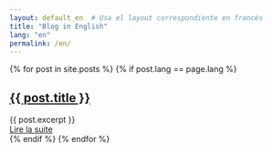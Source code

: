 ```yaml
---
layout: default_en  # Usa el layout correspondiente en francés
title: "Blog in English"
lang: "en"
permalink: /en/
---
```

<div class="posts">
  {% for post in site.posts %}
    {% if post.lang == page.lang %}
      <article class="post">
        <h1><a href="{{ site.baseurl }}{{ post.url }}">{{ post.title }}</a></h1>
        <div class="entry">
          {{ post.excerpt }}
        </div>
        <a href="{{ site.baseurl }}{{ post.url }}" class="read-more">Lire la suite</a>
      </article>
    {% endif %}
  {% endfor %}
</div>